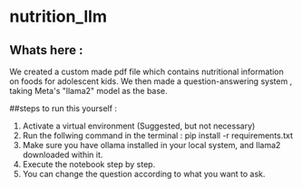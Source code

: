 # nutrition_llm

## Whats here :

We created a custom made pdf file which contains nutritional information on foods for adolescent kids. We then made a question-answering system , taking Meta's "llama2" model as the base.

##steps to run this yourself :
1. Activate a virtual environment (Suggested, but not necessary)
2. Run the follwing command in the terminal :
   pip install -r requirements.txt
3. Make sure you have ollama installed in your local system, and llama2 downloaded within it.
4. Execute the notebook step by step.
5. You can change the question according to what you want to ask.
